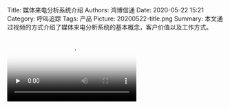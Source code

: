 Title: 媒体来电分析系统介绍
Authors: 鸿博信通
Date: 2020-05-22 15:21
Category: 呼叫追踪
Tags: 产品
Picture: 20200522-title.png
Summary: 本文通过视频的方式介绍了媒体来电分析系统的基本概念，客户价值以及工作方式。


<video id="video" controls="" preload="none" poster="/view/blog/images/20200522-title.png">
      <source id="call-tracking" src="/view/blog/images/20200522-1.mp4" type="video/mp4">
</video>